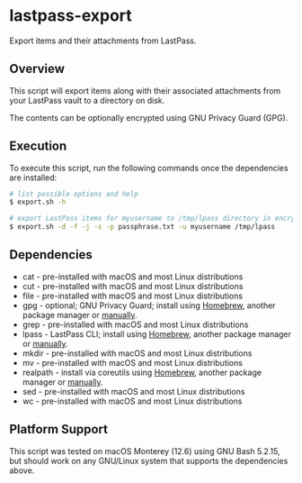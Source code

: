 # lastpass-export
Export items and their attachments from LastPass.

## Overview
This script will export items along with their associated attachments
from your LastPass vault to a directory on disk.

The contents can be optionally encrypted using GNU Privacy Guard (GPG).

## Execution
To execute this script, run the following commands once the
dependencies are installed:

```sh
# list possible options and help
$ export.sh -h

# export LastPass items for myusername to /tmp/lpass directory in encrypted JSON format
$ export.sh -d -f -j -s -p passphrase.txt -u myusername /tmp/lpass
```

## Dependencies
- cat - pre-installed with macOS and most Linux distributions
- cut - pre-installed with macOS and most Linux distributions
- file - pre-installed with macOS and most Linux distributions
- gpg - optional; GNU Privacy Guard; install using [Homebrew](https://formulae.brew.sh/formula/gnupg), another package manager or [manually](https://gnupg.org/).
- grep - pre-installed with macOS and most Linux distributions
- lpass - LastPass CLI; install using [Homebrew](https://formulae.brew.sh/formula/lastpass-cli), another package manager or [manually](https://github.com/lastpass/lastpass-cli).
- mkdir - pre-installed with macOS and most Linux distributions
- mv - pre-installed with macOS and most Linux distributions
- realpath - install via coreutils using [Homebrew](https://formulae.brew.sh/formula/coreutils), another package manager or [manually](https://www.gnu.org/software/coreutils/).
- sed - pre-installed with macOS and most Linux distributions
- wc - pre-installed with macOS and most Linux distributions

## Platform Support
This script was tested on macOS Monterey (12.6) using GNU Bash 5.2.15,
but should work on any GNU/Linux system that supports the dependencies
above.
